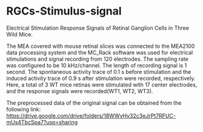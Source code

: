 # RGCs-Stimulus-signal
Electrical Stimulation Response Signals of Retinal Ganglion Cells in Three Wild Mice.

The MEA covered with mouse retinal slices was connected to the MEA2100 data processing system and the MC_Rack software was used for electrical stimulations and signal recording from 120 electrodes. The sampling rate was configured to be 10 kHz/channel. 
The length of recording signal is 1 second. The spontaneous activity trace of 0.1 s before stimulation and the induced activity trace of 0.9 s after stimulation were recorded, respectively.
Here, a total of 3 WT mice retinas were stimulated with 17 center electrodes, and the response signals were recorded(WT1, WT2, WT3).


The preprocessed data of the original signal can be obtained from the following link: https://drive.google.com/drive/folders/18WWvHv32c3eJrPt7RFUC-mUs4TbcSpa7?usp=sharing
